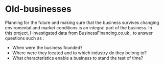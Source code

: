 # Old-businesses
Planning for the future and making sure that the business survives changing enviromental and market conditions is an integral part of the business. In this project, I investigated data from BusinessFinancing.co.uk , to answer questions such as :
- When were the business founded?
- Where were they located and to which industry do they belong to?
- What characteristics enable a business to stand the test of time?
